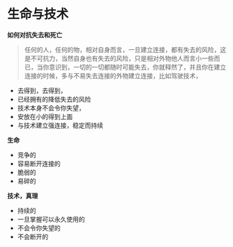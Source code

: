 # 生命与技术



**如何对抗失去和死亡**

> 任何的人，任何的物，相对自身而言，一旦建立连接，都有失去的风险，这是不可抗力，当然自身也有失去的风险，只是相对外物他人而言小一些而已，当你意识到，一切的一切都随时可能失去，你就释然了，并且你在建立连接的时候，多与不易失去连接的外物建立连接，比如驾驶技术，

* 去得到，去得到，
* 已经拥有的降低失去的风险
* 技术本身不会令你失望，
* 安放在小的得到上面
* 与技术建立强连接，稳定而持续

**生命**

* 竞争的
* 容易断开连接的
* 脆弱的
* 易碎的

**技术，真理**

* 持续的
* 一旦掌握可以永久使用的
* 不会令你失望的
* 不会断开的

